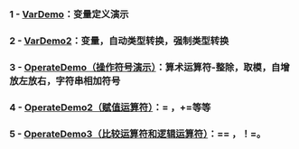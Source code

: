 ### 1 - [VarDemo](https://github.com/anliux/JavaSE_code_BXD33/blob/master/day02/VarDemo.java)：变量定义演示
### 2 - [VarDemo2](https://github.com/anliux/JavaSE_code_BXD33/blob/master/day02/VarDemo2.java)：变量，自动类型转换，强制类型转换
### 3 - [OperateDemo（操作符号演示）](https://github.com/anliux/JavaSE_code_BXD33/blob/master/day02/OperateDemo.java)：算术运算符-整除，取模，自增放左放右，字符串相加符号
### 4 - [OperateDemo2（赋值运算符）](https://github.com/anliux/JavaSE_code_BXD33/blob/master/day02/OperateDemo2.java)：= ，+=等等
### 5 - [OperateDemo3（比较运算符和逻辑运算符）](https://github.com/anliux/JavaSE_code_BXD33/blob/master/day02/OperateDemo3.java)：== ，！=。
